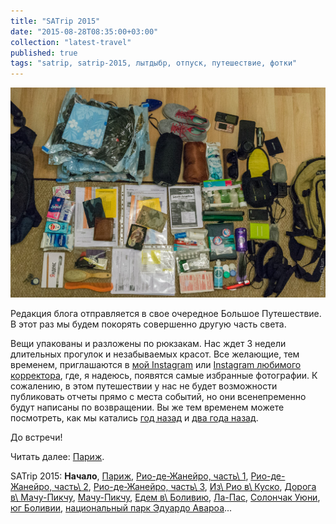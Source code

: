 ```yaml
---
title: "SATrip 2015"
date: "2015-08-28T08:35:00+03:00"
collection: "latest-travel"
published: true
tags: "satrip, satrip-2015, лытдыбр, отпуск, путешествие, фотки"
---
```


![](/images/travel/2015-09-satrip/start-packing.jpg "Содержимое рюкзаков")

Редакция блога отправляется в свое очередное Большое Путешествие. В этот раз мы будем покорять совершенно другую часть
света.

Вещи упакованы и разложены по рюкзакам. Нас ждет 3 недели длительных прогулок и незабываемых красот. Все желающие, тем
временем, приглашаются в [мой Instagram](http://instagram.com/dikmax) или [Instagram любимого
корректора](http://instagram.com/bred234), где, я надеюсь, появятся самые избранные фотографии. К сожалению, в этом
путешествии у нас не будет возможности публиковать отчеты прямо с места событий, но они всенепременно будут написаны
по возвращении. Вы же тем временем можете посмотреть, как мы катались [год назад][one] и [два года назад][two].

До встречи!

Читать далее: [Париж](/post/satrip-2015-paris/).

SATrip 2015:
**Начало**,
[Париж](/post/satrip-2015-paris/),
[Рио-де-Жанейро, часть\ 1](/post/satrip-2015-rio-1/),
[Рио-де-Жанейро, часть\ 2](/post/satrip-2015-rio-2/),
[Рио-де-Жанейро, часть\ 3](/post/satrip-2015-rio-3/),
[Из\ Рио в\ Куско](/post/satrip-2015-rio-to-cusco/),
[Дорога в\ Мачу-Пикчу](/post/satrip-2015-road-to-machu-picchu/),
[Мачу-Пикчу](/post/satrip-2015-machu-picchu/),
[Едем в\ Боливию](/post/satrip-2015-to-bolivia/),
[Ла-Пас](/post/satrip-2015-la-paz/),
[Солончак Уюни](/post/satrip-2015-uyuni-salt-flats/),
[юг Боливии](/post/satrip-2015-south-of-bolivia/),
[национальный парк Эдуардо Авароа](/post/satrip-2015-bolivia-national-park/)...

[one]: /post/eurotrip-2014/
[two]: /post/eurotrip-2013/
